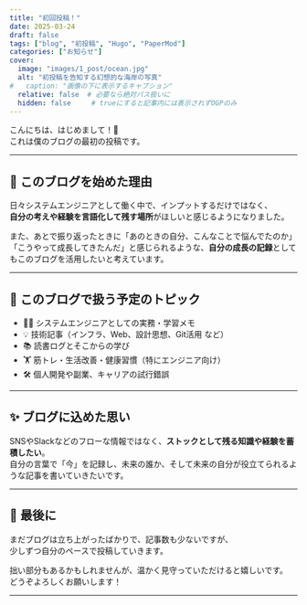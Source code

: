 ```yaml
---
title: "初回投稿！"
date: 2025-03-24
draft: false
tags: ["blog", "初投稿", "Hugo", "PaperMod"]
categories: ["お知らせ"]
cover:
  image: "images/1_post/ocean.jpg"
  alt: "初投稿を告知する幻想的な海岸の写真"
#   caption: "画像の下に表示するキャプション"
  relative: false  # 必要なら絶対パス扱いに
  hidden: false     # trueにすると記事内には表示されずOGPのみ
---
```


こんにちは、はじめまして！🌱  
これは僕のブログの最初の投稿です。

---

## 🚀 このブログを始めた理由

日々システムエンジニアとして働く中で、インプットするだけではなく、  
**自分の考えや経験を言語化して残す場所**がほしいと感じるようになりました。

また、あとで振り返ったときに「あのときの自分、こんなことで悩んでたのか」「こうやって成長してきたんだ」と感じられるような、**自分の成長の記録**としてもこのブログを活用したいと考えています。

---

## 🔧 このブログで扱う予定のトピック

- 👨‍💻 システムエンジニアとしての実務・学習メモ
- 💡 技術記事（インフラ、Web、設計思想、Git活用 など）
- 📚 読書ログとそこからの学び
- 🏋️ 筋トレ・生活改善・健康習慣（特にエンジニア向け）
- 🛠 個人開発や副業、キャリアの試行錯誤

---

## ✨ ブログに込めた思い

SNSやSlackなどのフローな情報ではなく、**ストックとして残る知識や経験を蓄積したい**。  
自分の言葉で「今」を記録し、未来の誰か、そして未来の自分が役立てられるような記事を書いていきたいです。

---

## 💬 最後に

まだブログは立ち上がったばかりで、記事数も少ないですが、  
少しずつ自分のペースで投稿していきます。

拙い部分もあるかもしれませんが、温かく見守っていただけると嬉しいです。  
どうぞよろしくお願いします！

---

<!-- _この記事は Hugo の `hugo new posts/first-post.md` で作成されました。_ -->
